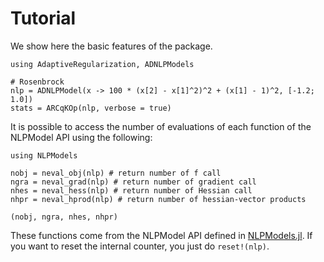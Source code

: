 # Tutorial

We show here the basic features of the package.

```@example 1
using AdaptiveRegularization, ADNLPModels

# Rosenbrock
nlp = ADNLPModel(x -> 100 * (x[2] - x[1]^2)^2 + (x[1] - 1)^2, [-1.2; 1.0])
stats = ARCqKOp(nlp, verbose = true)
```

It is possible to access the number of evaluations of each function of the NLPModel API using the following:

```@example ex1
using NLPModels

nobj = neval_obj(nlp) # return number of f call
ngra = neval_grad(nlp) # return number of gradient call
nhes = neval_hess(nlp) # return number of Hessian call
nhpr = neval_hprod(nlp) # return number of hessian-vector products

(nobj, ngra, nhes, nhpr)
```

These functions come from the NLPModel API defined in [NLPModels.jl](https://juliasmoothoptimizers.github.io/NLPModels.jl/dev/).
If you want to reset the internal counter, you just do `reset!(nlp)`.
